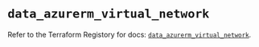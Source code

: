 # `data_azurerm_virtual_network`

Refer to the Terraform Registory for docs: [`data_azurerm_virtual_network`](https://www.terraform.io/docs/providers/azurerm/d/virtual_network).
